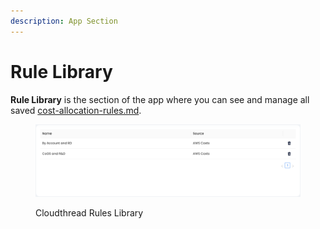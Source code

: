 ```yaml
---
description: App Section
---
```


# Rule Library

**Rule Library** is the section of the app where you can see and manage all saved [cost-allocation-rules.md](key-concepts/cost-allocation-rules.md "mention").

<figure><img src="../../.gitbook/assets/rule-library-1.png" alt=""><figcaption><p>Cloudthread Rules Library</p></figcaption></figure>
